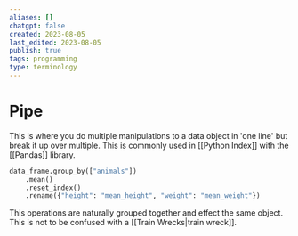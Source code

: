 ```yaml
---
aliases: []
chatgpt: false
created: 2023-08-05
last_edited: 2023-08-05
publish: true
tags: programming
type: terminology
---
```

# Pipe

This is where you do multiple manipulations to a data object in 'one line' but break it up over multiple. This is commonly used in [[Python Index]] with the [[Pandas]] library.

```python
data_frame.group_by(["animals"])
	.mean()
	.reset_index()
	.rename({"height": "mean_height", "weight": "mean_weight"})
```

This operations are naturally grouped together and effect the same object. This is not to be confused with a [[Train Wrecks|train wreck]].
